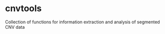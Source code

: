 cnvtools
========

Collection of functions for information extraction and analysis of segmented CNV data
